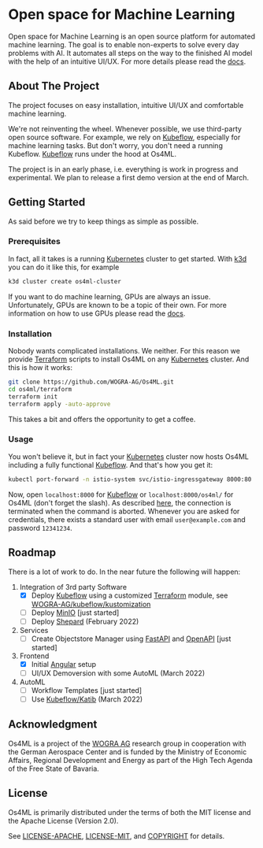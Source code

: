 # Open space for Machine Learning
Open space for Machine Learning is an open source platform for automated 
machine learning. The goal is to enable non-experts to solve every day 
problems with AI. It automates all steps on the way to the finished AI 
model with the help of an intuitive UI/UX. For more details please read the 
[docs][].

## About The Project
The project focuses on easy installation, intuitive UI/UX and comfortable 
machine learning.

We're not reinventing the wheel. Whenever possible, we use third-party open 
source software. For example, we rely on [Kubeflow][], especially for machine 
learning tasks. But don't worry, you don't need a running Kubeflow. 
[Kubeflow][] runs  under the hood at Os4ML.

The project is in an early phase, i.e. everything is work in progress and 
experimental. We plan to release a first demo version at the end of March.

## Getting Started
As said before we try to keep things as simple as possible. 

### Prerequisites
In fact, all it takes is a running [Kubernetes][] cluster to get started.
With [k3d][] you can do it like this, for example

```sh
k3d cluster create os4ml-cluster
```

If you want to do machine learning, GPUs are always an issue. Unfortunately, 
GPUs are known to be a topic of their own. For more information on how to 
use GPUs please read the [docs][].

### Installation
Nobody wants complicated installations. We neither. For this reason
we provide [Terraform][] scripts to install Os4ML on any [Kubernetes][]
cluster. And this is how it works:

```sh
git clone https://github.com/WOGRA-AG/Os4ML.git
cd os4ml/terraform
terraform init
terraform apply -auto-approve
```

This takes a bit and offers the opportunity to get a coffee.

### Usage
You won't believe it, but in fact your [Kubernetes][] cluster now hosts Os4ML 
including a fully functional [Kubeflow][]. And that's how you get it:

```sh
kubectl port-forward -n istio-system svc/istio-ingressgateway 8000:80
```
Now, open `localhost:8000` for [Kubeflow][] or `localhost:8000/os4ml/` for 
Os4ML (don't forget the slash). As described 
[here](https://kubernetes.io/docs/tasks/access-application-cluster/port-forward-access-application-cluster/),
the connection is terminated when the command is aborted. Whenever you are 
asked for credentials, there exists a standard user with email 
`user@example.com` and password `12341234`.

## Roadmap
There is a lot of work to do. In the near future the following will happen:

1. Integration of 3rd party Software
   - [x] Deploy [Kubeflow][] using a customized [Terraform][] module, see 
     [WOGRA-AG/kubeflow/kustomization][]
   - [ ] Deploy [MinIO][] [just started]
   - [ ] Deploy [Shepard][] (February 2022)
2. Services
   - [ ] Create Objectstore Manager using [FastAPI][] and [OpenAPI][] [just 
     started]
3. Frontend
   - [x] Initial [Angular][] setup
   - [ ] UI/UX Demoversion with some AutoML (March 2022)
4. AutoML
   - [ ] Workflow Templates [just started]
   - [ ] Use [Kubeflow/Katib][] (March 2022)
   
## 	Acknowledgment
Os4ML is a project of the [WOGRA AG][] research group in cooperation with the 
German Aerospace Center and is funded by the Ministry of Economic Affairs, 
Regional Development and Energy as part of the High Tech Agenda of the 
Free State of Bavaria.

## License
Os4ML is primarily distributed under the terms of both the MIT license
and the Apache License (Version 2.0).

See [LICENSE-APACHE](LICENSE-APACHE), [LICENSE-MIT](LICENSE-MIT), and
[COPYRIGHT](COPYRIGHT) for details.

[Angular]: https://angular.io/
[FastAPI]: https://fastapi.tiangolo.com/
[Kubernetes]: https://kubernetes.io/
[Kubernetes/port-forward]: https://kubernetes.io/docs/tasks/access-application-cluster/port-forward-access-application-cluster/
[Kubeflow]: https://www.kubeflow.org/
[Kubeflow/Katib]: https://github.com/kubeflow/katib
[k3d]: https://k3d.io
[MinIO]: https://min.io/
[OpenAPI]:https://swagger.io/specification/
[docs]: https://wogra-ag.github.io/os4ml-docs/
[Shepard]: https://gitlab.com/dlr-shepard
[Terraform]: https://www.terraform.io/
[WOGRA AG]: https://www.wogra.com/
[WOGRA-AG/kubeflow/kustomization]: https://registry.terraform.io/modules/WOGRA-AG/kubeflow/kustomization/latest
